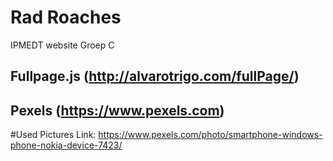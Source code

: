 # Rad Roaches
IPMEDT website Groep C

## Fullpage.js (http://alvarotrigo.com/fullPage/)
## Pexels (https://www.pexels.com)

#Used Pictures Link:
https://www.pexels.com/photo/smartphone-windows-phone-nokia-device-7423/
